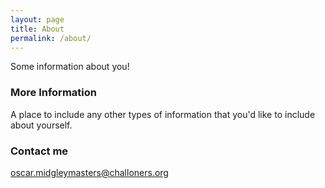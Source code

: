 ```yaml
---
layout: page
title: About
permalink: /about/
---
```


Some information about you!

### More Information

A place to include any other types of information that you'd like to include about yourself.

### Contact me

[oscar.midgleymasters@challoners.org](mailto:oscra.midgleymasters@challoners.org)
